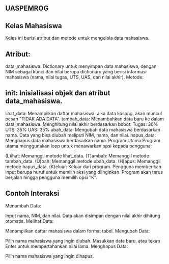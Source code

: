 ## UASPEMROG

## Kelas Mahasiswa
Kelas ini berisi atribut dan metode untuk mengelola data mahasiswa.

## Atribut:

data_mahasiswa: Dictionary untuk menyimpan data mahasiswa, dengan NIM sebagai kunci dan nilai berupa dictionary yang berisi informasi mahasiswa (nama, nilai tugas, UTS, UAS, dan nilai akhir).
Metode:

## __init__: Inisialisasi objek dan atribut data_mahasiswa.
lihat_data: Menampilkan daftar mahasiswa. Jika data kosong, akan muncul pesan "TIDAK ADA DATA".
tambah_data: Menambahkan data baru ke dalam data_mahasiswa. Menghitung nilai akhir berdasarkan bobot:
Tugas: 30%
UTS: 35%
UAS: 35%
ubah_data: Mengubah data mahasiswa berdasarkan nama. Data yang bisa diubah meliputi NIM, nama, dan nilai.
hapus_data: Menghapus data mahasiswa berdasarkan nama.
Program Utama
Program utama menggunakan loop untuk menawarkan opsi kepada pengguna:

(L)ihat: Memanggil metode lihat_data.
(T)ambah: Memanggil metode tambah_data.
(U)bah: Memanggil metode ubah_data.
(H)apus: Memanggil metode hapus_data.
(K)eluar: Keluar dari program.
Pengguna memberikan input berupa huruf untuk memilih aksi yang diinginkan. Program akan terus berjalan hingga pengguna memilih opsi "K".

## Contoh Interaksi
Menambah Data:

Input nama, NIM, dan nilai.
Data akan disimpan dengan nilai akhir dihitung otomatis.
Melihat Data:

Menampilkan daftar mahasiswa dalam format tabel.
Mengubah Data:

Pilih nama mahasiswa yang ingin diubah.
Masukkan data baru, atau tekan Enter untuk mempertahankan nilai lama.
Menghapus Data:

Pilih nama mahasiswa yang ingin dihapus.
